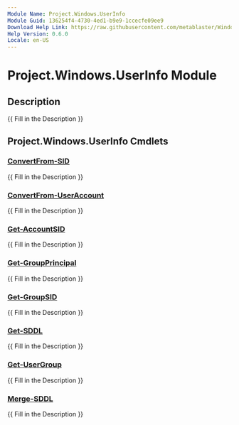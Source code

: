 ```yaml
---
Module Name: Project.Windows.UserInfo
Module Guid: 136254f4-4730-4ed1-b9e9-1ccecfe09ee9
Download Help Link: https://raw.githubusercontent.com/metablaster/WindowsFirewallRuleset/develop/Config/Content/0.6.0
Help Version: 0.6.0
Locale: en-US
---
```


# Project.Windows.UserInfo Module
## Description
{{ Fill in the Description }}

## Project.Windows.UserInfo Cmdlets
### [ConvertFrom-SID](ConvertFrom-SID.md)
{{ Fill in the Description }}

### [ConvertFrom-UserAccount](ConvertFrom-UserAccount.md)
{{ Fill in the Description }}

### [Get-AccountSID](Get-AccountSID.md)
{{ Fill in the Description }}

### [Get-GroupPrincipal](Get-GroupPrincipal.md)
{{ Fill in the Description }}

### [Get-GroupSID](Get-GroupSID.md)
{{ Fill in the Description }}

### [Get-SDDL](Get-SDDL.md)
{{ Fill in the Description }}

### [Get-UserGroup](Get-UserGroup.md)
{{ Fill in the Description }}

### [Merge-SDDL](Merge-SDDL.md)
{{ Fill in the Description }}

